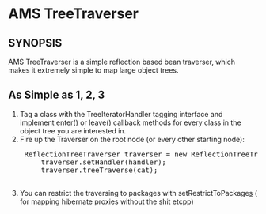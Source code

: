 AMS TreeTraverser
=================

SYNOPSIS
--------
AMS TreeTraverser is a simple reflection based bean traverser, which makes it extremely simple to map large object trees.


As Simple as 1, 2, 3
-----------
1. Tag a class with the TreeIteratorHandler tagging interface and implement enter() or leave() callback methods for every class in the object tree you are interested in.
2. Fire up the Traverser on the root node (or every other starting node): 
	<pre>
	ReflectionTreeTraverser traverser = new ReflectionTreeTraverser();
        traverser.setHandler(handler);
        traverser.treeTraverse(cat);
	</pre>
3. You can restrict the traversing to packages with setRestrictToPackage[s]()   ( for mapping hibernate proxies without the shit etcpp)

